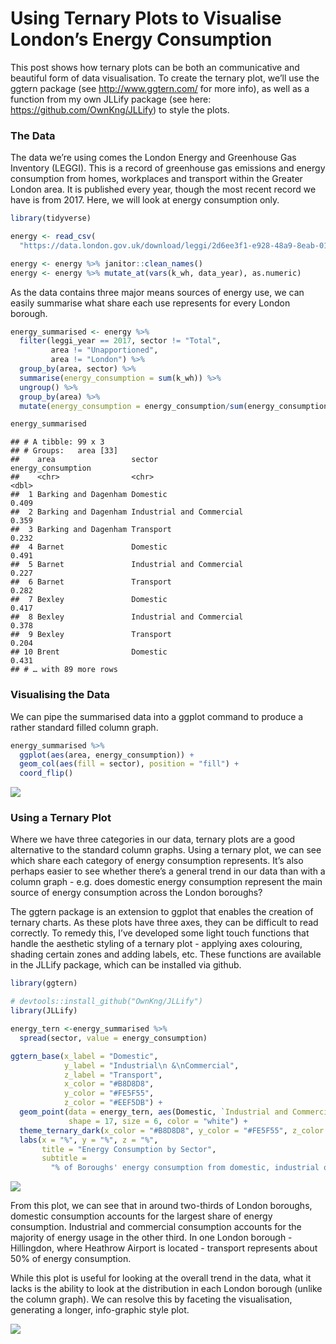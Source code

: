 Using Ternary Plots to Visualise London’s Energy Consumption
================

This post shows how ternary plots can be both an communicative and
beautiful form of data visualisation. To create the ternary plot, we’ll
use the ggtern package (see <http://www.ggtern.com/> for more info), as
well as a function from my own JLLify package (see here:
<https://github.com/OwnKng/JLLify>) to style the plots.

### The Data

The data we’re using comes the London Energy and Greenhouse Gas
Inventory (LEGGI). This is a record of greenhouse gas emissions and
energy consumption from homes, workplaces and transport within the
Greater London area. It is published every year, though the most recent
record we have is from 2017. Here, we will look at energy consumption
only.

``` r
library(tidyverse)

energy <- read_csv(
  "https://data.london.gov.uk/download/leggi/2d6ee3f1-e928-48a9-8eab-01748c65ac6f/energy-consumption-borough-leggi.csv")

energy <- energy %>% janitor::clean_names()
energy <- energy %>% mutate_at(vars(k_wh, data_year), as.numeric)
```

As the data contains three major means sources of energy use, we can
easily summarise what share each use represents for every London
borough.

``` r
energy_summarised <- energy %>% 
  filter(leggi_year == 2017, sector != "Total", 
         area != "Unapportioned", 
         area != "London") %>% 
  group_by(area, sector) %>% 
  summarise(energy_consumption = sum(k_wh)) %>% 
  ungroup() %>% 
  group_by(area) %>% 
  mutate(energy_consumption = energy_consumption/sum(energy_consumption)) 

energy_summarised
```

    ## # A tibble: 99 x 3
    ## # Groups:   area [33]
    ##    area                 sector                    energy_consumption
    ##    <chr>                <chr>                                  <dbl>
    ##  1 Barking and Dagenham Domestic                               0.409
    ##  2 Barking and Dagenham Industrial and Commercial              0.359
    ##  3 Barking and Dagenham Transport                              0.232
    ##  4 Barnet               Domestic                               0.491
    ##  5 Barnet               Industrial and Commercial              0.227
    ##  6 Barnet               Transport                              0.282
    ##  7 Bexley               Domestic                               0.417
    ##  8 Bexley               Industrial and Commercial              0.378
    ##  9 Bexley               Transport                              0.204
    ## 10 Brent                Domestic                               0.431
    ## # … with 89 more rows

### Visualising the Data

We can pipe the summarised data into a ggplot command to produce a
rather standard filled column graph.

``` r
energy_summarised %>% 
  ggplot(aes(area, energy_consumption)) + 
  geom_col(aes(fill = sector), position = "fill") +
  coord_flip()
```

![](README_files/figure-gfm/unnamed-chunk-3-1.png)<!-- -->

### Using a Ternary Plot

Where we have three categories in our data, ternary plots are a good
alternative to the standard column graphs. Using a ternary plot, we can
see which share each category of energy consumption represents. It’s
also perhaps easier to see whether there’s a general trend in our data
than with a column graph - e.g. does domestic energy consumption
represent the main source of energy consumption across the London
boroughs?

The ggtern package is an extension to ggplot that enables the creation
of ternary charts. As these plots have three axes, they can be difficult
to read correctly. To remedy this, I’ve developed some light touch
functions that handle the aesthetic styling of a ternary plot - applying
axes colouring, shading certain zones and adding labels, etc. These
functions are available in the JLLify package, which can be installed
via github.

``` r
library(ggtern)

# devtools::install_github("OwnKng/JLLify")
library(JLLify)

energy_tern <-energy_summarised %>% 
  spread(sector, value = energy_consumption)

ggtern_base(x_label = "Domestic", 
            y_label = "Industrial\n &\nCommercial", 
            z_label = "Transport", 
            x_color = "#B8D8D8", 
            y_color = "#FE5F55", 
            z_color = "#EEF5DB") +
  geom_point(data = energy_tern, aes(Domestic, `Industrial and Commercial`, Transport), 
             shape = 17, size = 6, color = "white") + 
  theme_ternary_dark(x_color = "#B8D8D8", y_color = "#FE5F55", z_color = "#EEF5DB") + 
  labs(x = "%", y = "%", z = "%", 
       title = "Energy Consumption by Sector", 
       subtitle = 
         "% of Boroughs' energy consumption from domestic, industrial or transport uses")
```

![](README_files/figure-gfm/unnamed-chunk-4-1.png)<!-- -->

From this plot, we can see that in around two-thirds of London boroughs,
domestic consumption accounts for the largest share of energy
consumption. Industrial and commercial consumption accounts for the
majority of energy usage in the other third. In one London borough -
Hillingdon, where Heathrow Airport is located - transport represents
about 50% of energy consumption.

While this plot is useful for looking at the overall trend in the data,
what it lacks is the ability to look at the distribution in each London
borough (unlike the column graph). We can resolve this by faceting the
visualisation, generating a longer, info-graphic style plot.

![](README_files/figure-gfm/unnamed-chunk-5-1.png)<!-- -->
